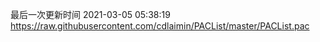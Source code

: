 最后一次更新时间 2021-03-05 05:38:19
https://raw.githubusercontent.com/cdlaimin/PACList/master/PACList.pac

